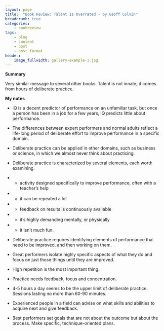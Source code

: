 ```yaml
---
layout: page
title:  "Book Review: Talent Is Overrated - by Geoff Colvin"
breadcrumb: true
categories:
    - bookreview
tags:
    - blog
    - content
    - post
    - post format
header:
    image_fullwidth: gallery-example-1.jpg
---
```


**Summary**

Very similar message to several other books. Talent is not innate, it comes from hours of deliberate practice.

**My notes**

- IQ is a decent predictor of performance on an unfamiliar task, but once a person has been in a job for a few years, IQ predicts little about performance.
- The differences between expert performers and normal adults reflect a life-long period of deliberate effort to improve performance in a specific domain.
- Deliberate practice can be applied in other domains, such as business or science, in which we almost never think about practicing.

- Deliberate practice is characterized by several elements, each worth examining.
* - activity designed specifically to improve performance, often with a teacher’s help
* - it can be repeated a lot
* - feedback on results is continuously available
* - it’s highly demanding mentally, or physically
* - it isn’t much fun.

- Deliberate practice requires identifying elements of performance that need to be improved, and then working on them.
- Great performers isolate highly specific aspects of what they do and focus on just those things until they are improved.
- High repetition is the most important thing.
- Practice needs feedback, focus and concentration.
- 4-5 hours a day seems to be the upper limit of deliberate practice. Sessions lasting no more than 60-90 minutes.

- Experienced people in a field can advise on what skills and abilities to acquire next and give feedback.
- Best performers set goals that are not about the outcome but about the process. Make specific, technique-oriented plans. 

